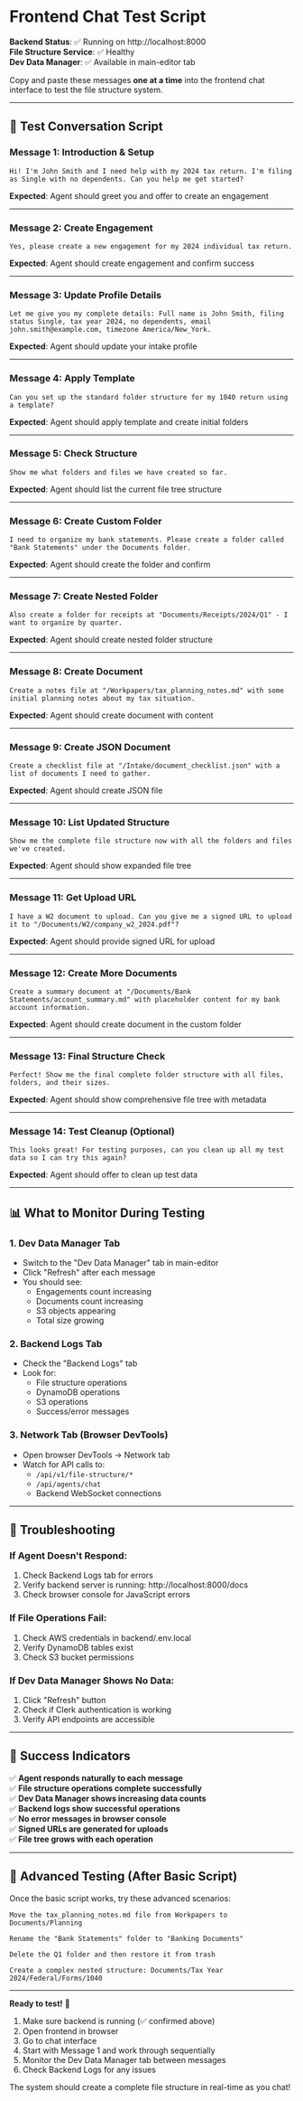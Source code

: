 # Frontend Chat Test Script

**Backend Status**: ✅ Running on http://localhost:8000  
**File Structure Service**: ✅ Healthy  
**Dev Data Manager**: ✅ Available in main-editor tab

Copy and paste these messages **one at a time** into the frontend chat interface to test the file structure system.

---

## 🎯 Test Conversation Script

### Message 1: Introduction & Setup
```
Hi! I'm John Smith and I need help with my 2024 tax return. I'm filing as Single with no dependents. Can you help me get started?
```
**Expected**: Agent should greet you and offer to create an engagement

---

### Message 2: Create Engagement  
```
Yes, please create a new engagement for my 2024 individual tax return.
```
**Expected**: Agent should create engagement and confirm success

---

### Message 3: Update Profile Details
```
Let me give you my complete details: Full name is John Smith, filing status Single, tax year 2024, no dependents, email john.smith@example.com, timezone America/New_York.
```
**Expected**: Agent should update your intake profile

---

### Message 4: Apply Template
```
Can you set up the standard folder structure for my 1040 return using a template?
```
**Expected**: Agent should apply template and create initial folders

---

### Message 5: Check Structure
```
Show me what folders and files we have created so far.
```
**Expected**: Agent should list the current file tree structure

---

### Message 6: Create Custom Folder
```
I need to organize my bank statements. Please create a folder called "Bank Statements" under the Documents folder.
```
**Expected**: Agent should create the folder and confirm

---

### Message 7: Create Nested Folder
```
Also create a folder for receipts at "Documents/Receipts/2024/Q1" - I want to organize by quarter.
```
**Expected**: Agent should create nested folder structure

---

### Message 8: Create Document
```
Create a notes file at "/Workpapers/tax_planning_notes.md" with some initial planning notes about my tax situation.
```
**Expected**: Agent should create document with content

---

### Message 9: Create JSON Document
```
Create a checklist file at "/Intake/document_checklist.json" with a list of documents I need to gather.
```
**Expected**: Agent should create JSON file

---

### Message 10: List Updated Structure
```
Show me the complete file structure now with all the folders and files we've created.
```
**Expected**: Agent should show expanded file tree

---

### Message 11: Get Upload URL
```
I have a W2 document to upload. Can you give me a signed URL to upload it to "/Documents/W2/company_w2_2024.pdf"?
```
**Expected**: Agent should provide signed URL for upload

---

### Message 12: Create More Documents
```
Create a summary document at "/Documents/Bank Statements/account_summary.md" with placeholder content for my bank account information.
```
**Expected**: Agent should create document in the custom folder

---

### Message 13: Final Structure Check
```
Perfect! Show me the final complete folder structure with all files, folders, and their sizes.
```
**Expected**: Agent should show comprehensive file tree with metadata

---

### Message 14: Test Cleanup (Optional)
```
This looks great! For testing purposes, can you clean up all my test data so I can try this again?
```
**Expected**: Agent should offer to clean up test data

---

## 📊 What to Monitor During Testing

### 1. **Dev Data Manager Tab**
- Switch to the "Dev Data Manager" tab in main-editor
- Click "Refresh" after each message
- You should see:
  - Engagements count increasing
  - Documents count increasing  
  - S3 objects appearing
  - Total size growing

### 2. **Backend Logs Tab**
- Check the "Backend Logs" tab
- Look for:
  - File structure operations
  - DynamoDB operations
  - S3 operations
  - Success/error messages

### 3. **Network Tab (Browser DevTools)**
- Open browser DevTools → Network tab
- Watch for API calls to:
  - `/api/v1/file-structure/*`
  - `/api/agents/chat`
  - Backend WebSocket connections

---

## 🔧 Troubleshooting

### If Agent Doesn't Respond:
1. Check Backend Logs tab for errors
2. Verify backend server is running: http://localhost:8000/docs
3. Check browser console for JavaScript errors

### If File Operations Fail:
1. Check AWS credentials in backend/.env.local
2. Verify DynamoDB tables exist
3. Check S3 bucket permissions

### If Dev Data Manager Shows No Data:
1. Click "Refresh" button
2. Check if Clerk authentication is working
3. Verify API endpoints are accessible

---

## 🎉 Success Indicators

✅ **Agent responds naturally to each message**  
✅ **File structure operations complete successfully**  
✅ **Dev Data Manager shows increasing data counts**  
✅ **Backend logs show successful operations**  
✅ **No error messages in browser console**  
✅ **Signed URLs are generated for uploads**  
✅ **File tree grows with each operation**

---

## 🚀 Advanced Testing (After Basic Script)

Once the basic script works, try these advanced scenarios:

```
Move the tax_planning_notes.md file from Workpapers to Documents/Planning
```

```
Rename the "Bank Statements" folder to "Banking Documents"
```

```
Delete the Q1 folder and then restore it from trash
```

```
Create a complex nested structure: Documents/Tax Year 2024/Federal/Forms/1040
```

---

**Ready to test!** 🎯

1. Make sure backend is running (✅ confirmed above)
2. Open frontend in browser
3. Go to chat interface  
4. Start with Message 1 and work through sequentially
5. Monitor the Dev Data Manager tab between messages
6. Check Backend Logs for any issues

The system should create a complete file structure in real-time as you chat!
